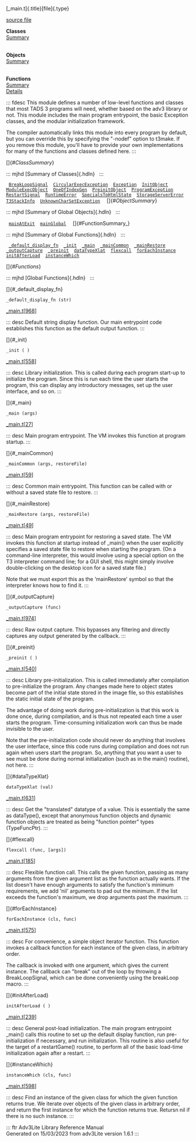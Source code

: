[\_main.t]{.title}[file]{.type}

[source file](../source/_main.t.html)

**Classes**\
[Summary](#_ClassSummary_)\
 

**Objects**\
[Summary](#_ObjectSummary_)\
 

**Functions**\
[Summary](#_FunctionSummary_)\
[Details](#_Functions_)

::: fdesc
This module defines a number of low-level functions and classes that
most TADS 3 programs will need, whether based on the adv3 library or
not. This module includes the main program entrypoint, the basic
Exception classes, and the modular initialization framework.

The compiler automatically links this module into every program by
default, but you can override this by specifying the \"-nodef\" option
to t3make. If you remove this module, you\'ll have to provide your own
implementations for many of the functions and classes defined here.
:::

[]{#_ClassSummary_}

::: mjhd
[Summary of Classes]{.hdln}  
:::

` `[`BreakLoopSignal`](../object/BreakLoopSignal.html)`  `[`CircularExecException`](../object/CircularExecException.html)`  `[`Exception`](../object/Exception.html)`  `[`InitObject`](../object/InitObject.html)`  `[`ModuleExecObject`](../object/ModuleExecObject.html)`  `[`OneOfIndexGen`](../object/OneOfIndexGen.html)`  `[`PreinitObject`](../object/PreinitObject.html)`  `[`ProgramException`](../object/ProgramException.html)`  `[`RestartSignal`](../object/RestartSignal.html)`  `[`RuntimeError`](../object/RuntimeError.html)`  `[`SpecialsToHtmlState`](../object/SpecialsToHtmlState.html)`  `[`StorageServerError`](../object/StorageServerError.html)`  `[`T3StackInfo`](../object/T3StackInfo.html)`  `[`UnknownCharSetException`](../object/UnknownCharSetException.html)`  `
[]{#_ObjectSummary_}

::: mjhd
[Summary of Global Objects]{.hdln}  
:::

` `[`mainAtExit`](../object/mainAtExit.html)`  `[`mainGlobal`](../object/mainGlobal.html)`  `
[]{#FunctionSummary_}

::: mjhd
[Summary of Global Functions]{.hdln}  
:::

` `[`_default_display_fn`](#_default_display_fn)`  `[`_init`](#_init)`  `[`_main`](#_main)`  `[`_mainCommon`](#_mainCommon)`  `[`_mainRestore`](#_mainRestore)`  `[`_outputCapture`](#_outputCapture)`  `[`_preinit`](#_preinit)`  `[`dataTypeXlat`](#dataTypeXlat)`  `[`flexcall`](#flexcall)`  `[`forEachInstance`](#forEachInstance)`  `[`initAfterLoad`](#initAfterLoad)`  `[`instanceWhich`](#instanceWhich)`  `

[]{#_Functions_}

::: mjhd
[Global Functions]{.hdln}  
:::

[]{#_default_display_fn}

`_default_display_fn (str)`

[\_main.t](../file/_main.t.html)\[[968](../source/_main.t.html#968)\]

::: desc
Default string display function. Our main entrypoint code establishes
this function as the default output function.
:::

[]{#_init}

`_init ( )`

[\_main.t](../file/_main.t.html)\[[558](../source/_main.t.html#558)\]

::: desc
Library initialization. This is called during each program start-up to
initialize the program. Since this is run each time the user starts the
program, this can display any introductory messages, set up the user
interface, and so on.
:::

[]{#_main}

`_main (args)`

[\_main.t](../file/_main.t.html)\[[27](../source/_main.t.html#27)\]

::: desc
Main program entrypoint. The VM invokes this function at program
startup.
:::

[]{#_mainCommon}

`_mainCommon (args, restoreFile)`

[\_main.t](../file/_main.t.html)\[[59](../source/_main.t.html#59)\]

::: desc
Common main entrypoint. This function can be called with or without a
saved state file to restore.
:::

[]{#_mainRestore}

`_mainRestore (args, restoreFile)`

[\_main.t](../file/_main.t.html)\[[49](../source/_main.t.html#49)\]

::: desc
Main program entrypoint for restoring a saved state. The VM invokes this
function at startup instead of \_main() when the user explicitly
specifies a saved state file to restore when starting the program. (On a
command-line interpreter, this would involve using a special option on
the T3 interpreter command line; for a GUI shell, this might simply
involve double-clicking on the desktop icon for a saved state file.)

Note that we must export this as the \'mainRestore\' symbol so that the
interpreter knows how to find it.
:::

[]{#_outputCapture}

`_outputCapture (func)`

[\_main.t](../file/_main.t.html)\[[974](../source/_main.t.html#974)\]

::: desc
Raw output capture. This bypasses any filtering and directly captures
any output generated by the callback.
:::

[]{#_preinit}

`_preinit ( )`

[\_main.t](../file/_main.t.html)\[[540](../source/_main.t.html#540)\]

::: desc
Library pre-initialization. This is called immediately after compilation
to pre-initialize the program. Any changes made here to object states
become part of the initial state stored in the image file, so this
establishes the static initial state of the program.

The advantage of doing work during pre-initialization is that this work
is done once, during compilation, and is thus not repeated each time a
user starts the program. Time-consuming initialization work can thus be
made invisible to the user.

Note that the pre-initialization code should never do anything that
involves the user interface, since this code runs during compilation and
does not run again when users start the program. So, anything that you
want a user to see must be done during normal initialization (such as in
the main() routine), not here.
:::

[]{#dataTypeXlat}

`dataTypeXlat (val)`

[\_main.t](../file/_main.t.html)\[[631](../source/_main.t.html#631)\]

::: desc
Get the \"translated\" datatype of a value. This is essentially the same
as dataType(), except that anonymous function objects and dynamic
function objects are treated as being \"function pointer\" types
(TypeFuncPtr).
:::

[]{#flexcall}

`flexcall (func, [args])`

[\_main.t](../file/_main.t.html)\[[185](../source/_main.t.html#185)\]

::: desc
Flexible function call. This calls the given function, passing as many
arguments from the given argument list as the function actually wants.
If the list doesn\'t have enough arguments to satisfy the function\'s
minimum requirements, we add \'nil\' arguments to pad out the minimum.
If the list exceeds the function\'s maximum, we drop arguments past the
maximum.
:::

[]{#forEachInstance}

`forEachInstance (cls, func)`

[\_main.t](../file/_main.t.html)\[[575](../source/_main.t.html#575)\]

::: desc
For convenience, a simple object iterator function. This function
invokes a callback function for each instance of the given class, in
arbitrary order.

The callback is invoked with one argument, which gives the current
instance. The callback can \"break\" out of the loop by throwing a
BreakLoopSignal, which can be done conveniently using the breakLoop
macro.
:::

[]{#initAfterLoad}

`initAfterLoad ( )`

[\_main.t](../file/_main.t.html)\[[239](../source/_main.t.html#239)\]

::: desc
General post-load initialization. The main program entrypoint \_main()
calls this routine to set up the default display function, run
pre-initialization if necessary, and run initialization. This routine is
also useful for the target of a restartGame() routine, to perform all of
the basic load-time initialization again after a restart.
:::

[]{#instanceWhich}

`instanceWhich (cls, func)`

[\_main.t](../file/_main.t.html)\[[598](../source/_main.t.html#598)\]

::: desc
Find an instance of the given class for which the given function returns
true. We iterate over objects of the given class in arbitrary order, and
return the first instance for which the function returns true. Retursn
nil if there is no such instance.
:::

::: ftr
Adv3Lite Library Reference Manual\
Generated on 15/03/2023 from adv3Lite version 1.6.1
:::
